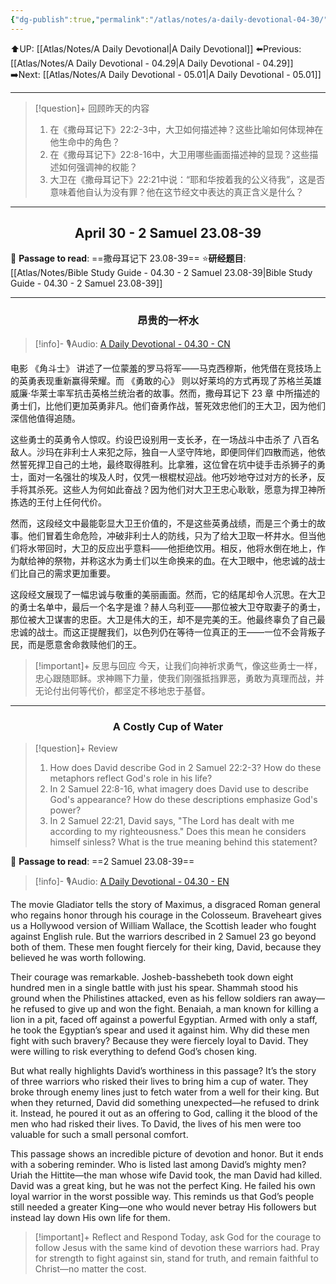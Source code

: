 ```yaml
---
{"dg-publish":true,"permalink":"/atlas/notes/a-daily-devotional-04-30/"}
---
```


 ⬆️UP: [[Atlas/Notes/A Daily Devotional\|A Daily Devotional]]
⬅️Previous: [[Atlas/Notes/A Daily Devotional - 04.29\|A Daily Devotional - 04.29]]
➡️Next: [[Atlas/Notes/A Daily Devotional - 05.01\|A Daily Devotional - 05.01]]

---

> [!question]+ 回顾昨天的内容
> 1. 在《撒母耳记下》22:2-3中，大卫如何描述神？这些比喻如何体现神在他生命中的角色？
> 2. 在《撒母耳记下》22:8-16中，大卫用哪些画面描述神的显现？这些描述如何强调神的权能？
> 3. 大卫在《撒母耳记下》22:21中说：“耶和华按着我的公义待我”，这是否意味着他自认为没有罪？他在这节经文中表达的真正含义是什么？




---
## <center>April 30 -  2 Samuel 23.08-39</center>

📖 **Passage to read**: ==撒母耳记下 23.08-39==
⭐**研经题目**: [[Atlas/Notes/Bible Study Guide - 04.30 - 2 Samuel 23.08-39\|Bible Study Guide - 04.30 - 2 Samuel 23.08-39]]

---
### <center>昂贵的一杯水</center>

> [!info]- 🎙️Audio: [A Daily Devotional - 04.30 - CN]()

电影 《角斗士》 讲述了一位蒙羞的罗马将军——马克西穆斯，他凭借在竞技场上的英勇表现重新赢得荣耀。而 《勇敢的心》 则以好莱坞的方式再现了苏格兰英雄威廉·华莱士率军抗击英格兰统治者的故事。然而，撒母耳记下 23 章 中所描述的勇士们，比他们更加英勇非凡。他们奋勇作战，誓死效忠他们的王大卫，因为他们深信他值得追随。

这些勇士的英勇令人惊叹。约设巴设别用一支长矛，在一场战斗中击杀了 八百名敌人。沙玛在非利士人来犯之际，独自一人坚守阵地，即便同伴们四散而逃，他依然誓死捍卫自己的土地，最终取得胜利。比拿雅，这位曾在坑中徒手击杀狮子的勇士，面对一名强壮的埃及人时，仅凭一根棍杖迎战。他巧妙地夺过对方的长矛，反手将其杀死。这些人为何如此奋战？因为他们对大卫王忠心耿耿，愿意为捍卫神所拣选的王付上任何代价。

然而，这段经文中最能彰显大卫王价值的，不是这些英勇战绩，而是三个勇士的故事。他们冒着生命危险，冲破非利士人的防线，只为了给大卫取一杯井水。但当他们将水带回时，大卫的反应出乎意料——他拒绝饮用。相反，他将水倒在地上，作为献给神的祭物，并称这水为勇士们以生命换来的血。在大卫眼中，他忠诚的战士们比自己的需求更加重要。

这段经文展现了一幅忠诚与敬重的美丽画面。然而，它的结尾却令人沉思。在大卫的勇士名单中，最后一个名字是谁？赫人乌利亚——那位被大卫夺取妻子的勇士，那位被大卫谋害的忠臣。大卫是伟大的王，却不是完美的王。他最终辜负了自己最忠诚的战士。而这正提醒我们，以色列仍在等待一位真正的王——一位不会背叛子民，而是愿意舍命救赎他们的王。

> [!important]+ 反思与回应
今天，让我们向神祈求勇气，像这些勇士一样，忠心跟随耶稣。求神赐下力量，使我们刚强抵挡罪恶，勇敢为真理而战，并无论付出何等代价，都坚定不移地忠于基督。


---
### <center>A Costly Cup of Water</center>

> [!question]+ Review
> 1. How does David describe God in 2 Samuel 22:2-3? How do these metaphors reflect God's role in his life?
> 2. In 2 Samuel 22:8-16, what imagery does David use to describe God's appearance? How do these descriptions emphasize God's power?
> 3. In 2 Samuel 22:21, David says, "The Lord has dealt with me according to my righteousness." Does this mean he considers himself sinless? What is the true meaning behind this statement?

📖 **Passage to read**: ==2 Samuel 23.08-39==

> [!info]- 🎙️Audio: [A Daily Devotional - 04.30 - EN]()  

The movie Gladiator tells the story of Maximus, a disgraced Roman general who regains honor through his courage in the Colosseum. Braveheart gives us a Hollywood version of William Wallace, the Scottish leader who fought against English rule. But the warriors described in 2 Samuel 23 go beyond both of them. These men fought fiercely for their king, David, because they believed he was worth following.

Their courage was remarkable. Josheb-basshebeth took down eight hundred men in a single battle with just his spear. Shammah stood his ground when the Philistines attacked, even as his fellow soldiers ran away—he refused to give up and won the fight. Benaiah, a man known for killing a lion in a pit, faced off against a powerful Egyptian. Armed with only a staff, he took the Egyptian’s spear and used it against him. Why did these men fight with such bravery? Because they were fiercely loyal to David. They were willing to risk everything to defend God’s chosen king.

But what really highlights David’s worthiness in this passage? It’s the story of three warriors who risked their lives to bring him a cup of water. They broke through enemy lines just to fetch water from a well for their king. But when they returned, David did something unexpected—he refused to drink it. Instead, he poured it out as an offering to God, calling it the blood of the men who had risked their lives. To David, the lives of his men were too valuable for such a small personal comfort.

This passage shows an incredible picture of devotion and honor. But it ends with a sobering reminder. Who is listed last among David’s mighty men? Uriah the Hittite—the man whose wife David took, the man David had killed. David was a great king, but he was not the perfect King. He failed his own loyal warrior in the worst possible way. This reminds us that God’s people still needed a greater King—one who would never betray His followers but instead lay down His own life for them.

> [!important]+ Reflect and Respond
Today, ask God for the courage to follow Jesus with the same kind of devotion these warriors had. Pray for strength to fight against sin, stand for truth, and remain faithful to Christ—no matter the cost.




 


































